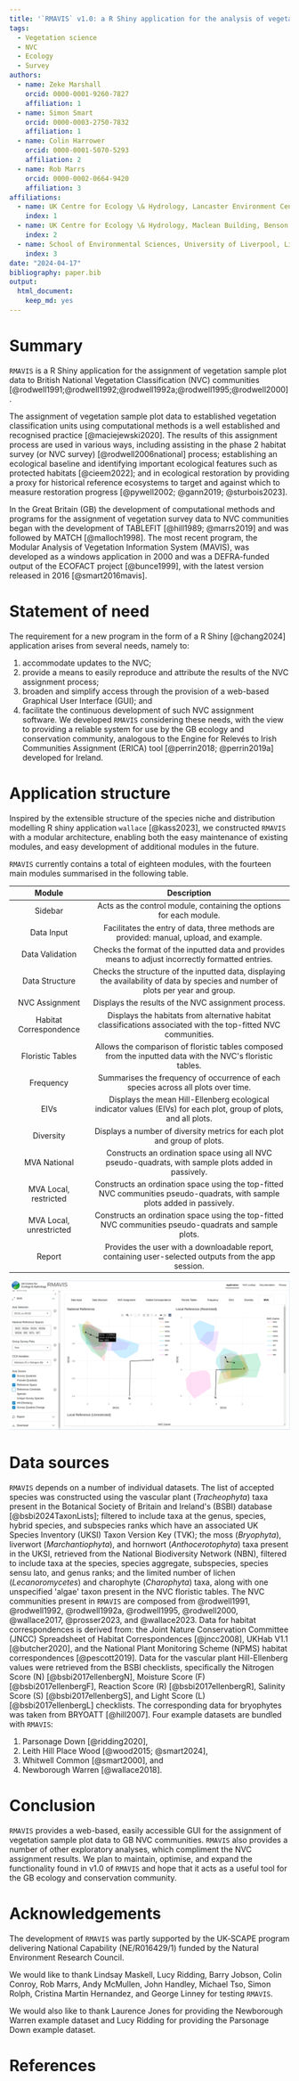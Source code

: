```yaml
---
title: '`RMAVIS` v1.0: a R Shiny application for the analysis of vegetation survey data and assignment to GB NVC communities.'
tags:
  - Vegetation science
  - NVC
  - Ecology
  - Survey
authors:
  - name: Zeke Marshall
    orcid: 0000-0001-9260-7827
    affiliation: 1
  - name: Simon Smart
    orcid: 0000-0003-2750-7832
    affiliation: 1
  - name: Colin Harrower
    orcid: 0000-0001-5070-5293
    affiliation: 2
  - name: Rob Marrs
    orcid: 0000-0002-0664-9420
    affiliation: 3
affiliations:
  - name: UK Centre for Ecology \& Hydrology, Lancaster Environment Centre, Library Avenue, Bailrigg, Lancaster, LA1 4AP, United Kingdom
    index: 1
  - name: UK Centre for Ecology \& Hydrology, Maclean Building, Benson Lane, Crowmarsh Gifford, Wallingford, Oxfordshire, OX10 8BB, United Kingdom
    index: 2
  - name: School of Environmental Sciences, University of Liverpool, Liverpool, L69 3GP, UK
    index: 3
date: "2024-04-17"
bibliography: paper.bib
output:
  html_document:
    keep_md: yes
---
```

  
# Summary

`RMAVIS` is a R Shiny application for the assignment of vegetation sample
plot data to British National Vegetation Classification (NVC) 
communities [@rodwell1991;@rodwell1992;@rodwell1992a;@rodwell1995;@rodwell2000].

The assignment of vegetation sample plot data to established vegetation 
classification units using computational methods is a well established and 
recognised practice [@maciejewski2020]. 
The results of this assignment process are used in various ways, 
including assisting in the phase 2 habitat survey
(or NVC survey) [@rodwell2006national] process; 
establishing an ecological baseline and identifying important ecological 
features such as protected habitats [@cieem2022]; 
and in ecological restoration by providing a proxy for historical reference 
ecosystems to target and against which to measure restoration progress 
[@pywell2002; @gann2019; @sturbois2023].

In the Great Britain (GB) the development of computational methods and programs 
for the assignment of vegetation survey data to NVC communities began with the 
development of TABLEFIT [@hill1989; @marrs2019] and was followed by MATCH 
[@malloch1998].
The most recent program, the Modular Analysis of Vegetation Information System 
(MAVIS), was developed as a windows application in 2000 and was a DEFRA-funded
output of the ECOFACT project [@bunce1999], with the latest version released in 
2016 [@smart2016mavis].


# Statement of need

The requirement for a new program in the form of a R Shiny [@chang2024] 
application arises from several needs, namely to: 
1) accommodate updates to the NVC;
2) provide a means to easily reproduce and attribute the results of the NVC
assignment process;
3) broaden and simplify access through the provision of a web-based Graphical 
User Interface (GUI);
and
4) facilitate the continuous development of such NVC assignment software.
We developed `RMAVIS` considering these needs, with the view to providing
a reliable system for use by the GB ecology and conservation community, 
analogous to the Engine for Relevés to Irish Communities Assignment (ERICA)
tool [@perrin2018; @perrin2019a] developed for Ireland.

# Application structure

Inspired by the extensible structure of the species niche and distribution 
modelling R shiny application `wallace` [@kass2023], we constructed `RMAVIS` with 
a modular architecture, enabling both the easy maintenance of existing modules, 
and easy development of additional modules in the future.

`RMAVIS` currently contains a total of eighteen modules, with the fourteen main 
modules summarised in the following table.

|        **Module**       |                                                          **Description**                                                          |
|:-----------------------:|:---------------------------------------------------------------------------------------------------------------------------------:|
|         Sidebar         |                                Acts as the control module, containing the options for each module.                                |
|        Data Input       |                      Facilitates the entry of data, three methods are provided: manual, upload, and example.                      |
|     Data Validation     |                 Checks the format of the inputted data and provides means to adjust incorrectly formatted entries.                |
|      Data Structure     | Checks the structure of the inputted data, displaying the availability of data by species and number of plots per year and group. |
|      NVC Assignment     |                                        Displays the results of the NVC assignment process.                                        |
|  Habitat Correspondence |           Displays the habitats from alternative habitat classifications associated with the top-fitted NVC communities.          |
|     Floristic Tables    |             Allows the comparison of floristic tables composed from the inputted data with the NVC's floristic tables.            |
|        Frequency        |                         Summarises the frequency of occurrence of each species across all plots over time.                        |
|           EIVs          |         Displays the mean Hill-Ellenberg ecological indicator values (EIVs) for each plot, group of plots, and all plots.         |
|        Diversity        |                              Displays a number of diversity metrics for each plot and group of plots.                             |
|       MVA National      |                Constructs an ordination space using all NVC pseudo-quadrats, with sample plots added in passively.                |
|  MVA Local, restricted  |     Constructs an ordination space using the top-fitted NVC communities pseudo-quadrats, with sample plots added in passively.    |
| MVA Local, unrestricted |               Constructs an ordination space using the top-fitted NVC communities pseudo-quadrats and sample plots.               |
|          Report         |                Provides the user with a downloadable report, containing user-selected outputs from the app session.               |



![The MVA module of `RMAVIS`, showing the trajectory of all sample plots from the Leith Hill Wood example dataset in the ordination spaces over time.](joss_screenshot.png)

# Data sources

`RMAVIS` depends on a number of individual datasets.
The list of accepted species was constructed using 
the vascular plant (*Tracheophyta*) taxa present in the 
Botanical Society of Britain and Ireland's (BSBI) database 
[@bsbi2024TaxonLists];
filtered to include taxa at the genus, species, hybrid species, and subspecies 
ranks which have an associated UK Species Inventory (UKSI) Taxon Version Key 
(TVK); the moss (*Bryophyta*), liverwort (*Marchantiophyta*), 
and hornwort (*Anthocerotophyta*) taxa present in the UKSI, 
retrieved from the National Biodiversity Network (NBN), filtered to include taxa 
at the species, species aggregate, subspecies, species sensu lato, 
and genus ranks; and the limited number of lichen (*Lecanoromycetes*) and 
charophyte (*Charophyta*) taxa, along with one unspecified 'algae' taxon present 
in the NVC floristic tables.
The NVC communities present in `RMAVIS` are composed from @rodwell1991, 
@rodwell1992, @rodwell1992a, @rodwell1995, @rodwell2000, 
@wallace2017, @prosser2023, and @wallace2023.
Data for habitat correspondences is derived from: 
the Joint Nature Conservation Committee (JNCC) Spreadsheet of Habitat 
Correspondences [@jncc2008],
UKHab V1.1 [@butcher2020], and
the National Plant Monitoring Scheme (NPMS) habitat correspondences
[@pescott2019].
Data for the vascular plant Hill-Ellenberg values were retrieved from the
BSBI checklists, specifically the Nitrogen Score (N)
[@bsbi2017ellenbergN], Moisture Score (F) [@bsbi2017ellenbergF],
Reaction Score (R) [@bsbi2017ellenbergR], Salinity Score (S)
[@bsbi2017ellenbergS], and Light Score (L) [@bsbi2017ellenbergL] checklists. 
The corresponding data for bryophytes was taken from BRYOATT [@hill2007].
Four example datasets are bundled with `RMAVIS`: 
1) Parsonage Down [@ridding2020],
2) Leith Hill Place Wood [@wood2015; @smart2024],
3) Whitwell Common [@smart2000],
and
4) Newborough Warren [@wallace2018].

# Conclusion

`RMAVIS` provides a web-based, easily accessible GUI for the assignment of
vegetation sample plot data to GB NVC communities. 
`RMAVIS` also provides a number of other exploratory analyses, 
which compliment the NVC assignment results.
We plan to maintain, optimise, and expand the functionality found in v1.0 of 
`RMAVIS` and hope that it acts as a useful tool for the GB ecology and 
conservation community.

# Acknowledgements

The development of `RMAVIS` was partly supported by the UK‐SCAPE program 
delivering National Capability (NE/R016429/1) funded by the Natural Environment 
Research Council.

We would like to thank
Lindsay Maskell,
Lucy Ridding,
Barry Jobson,
Colin Conroy,
Rob Marrs,
Andy McMullen,
John Handley,
Michael Tso,
Simon Rolph,
Cristina Martin Hernandez,
and
George Linney
for testing `RMAVIS`.

We would also like to thank Laurence Jones for providing the Newborough
Warren example dataset and Lucy Ridding for providing the Parsonage Down
example dataset.

# References
